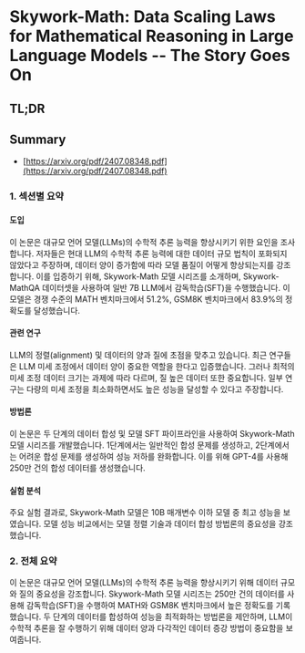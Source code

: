 # Skywork-Math: Data Scaling Laws for Mathematical Reasoning in Large Language Models -- The Story Goes On
## TL;DR
## Summary
- [https://arxiv.org/pdf/2407.08348.pdf](https://arxiv.org/pdf/2407.08348.pdf)

### 1. 섹션별 요약
#### 도입
이 논문은 대규모 언어 모델(LLMs)의 수학적 추론 능력을 향상시키기 위한 요인을 조사합니다. 저자들은 현대 LLM의 수학적 추론 능력에 대한 데이터 규모 법칙이 포화되지 않았다고 주장하며, 데이터 양이 증가함에 따라 모델 품질이 어떻게 향상되는지를 강조합니다. 이를 입증하기 위해, Skywork-Math 모델 시리즈를 소개하며, Skywork-MathQA 데이터셋을 사용하여 일반 7B LLM에서 감독학습(SFT)을 수행했습니다. 이 모델은 경쟁 수준의 MATH 벤치마크에서 51.2%, GSM8K 벤치마크에서 83.9%의 정확도를 달성했습니다.

#### 관련 연구
LLM의 정렬(alignment) 및 데이터의 양과 질에 초점을 맞추고 있습니다. 최근 연구들은 LLM 미세 조정에서 데이터 양이 중요한 역할을 한다고 입증했습니다. 그러나 최적의 미세 조정 데이터 크기는 과제에 따라 다르며, 질 높은 데이터 또한 중요합니다. 일부 연구는 다량의 미세 조정을 최소화하면서도 높은 성능을 달성할 수 있다고 주장합니다.

#### 방법론
이 논문은 두 단계의 데이터 합성 및 모델 SFT 파이프라인을 사용하여 Skywork-Math 모델 시리즈를 개발했습니다. 1단계에서는 일반적인 합성 문제를 생성하고, 2단계에서는 어려운 합성 문제를 생성하여 성능 저하를 완화합니다. 이를 위해 GPT-4를 사용해 250만 건의 합성 데이터를 생성했습니다.

#### 실험 분석
주요 실험 결과로, Skywork-Math 모델은 10B 매개변수 이하 모델 중 최고 성능을 보였습니다. 모델 성능 비교에서는 모델 정렬 기술과 데이터 합성 방법론의 중요성을 강조했습니다.

### 2. 전체 요약
이 논문은 대규모 언어 모델(LLMs)의 수학적 추론 능력을 향상시키기 위해 데이터 규모와 질의 중요성을 강조합니다. Skywork-Math 모델 시리즈는 250만 건의 데이터를 사용해 감독학습(SFT)을 수행하여 MATH와 GSM8K 벤치마크에서 높은 정확도를 기록했습니다. 두 단계의 데이터를 합성하여 성능을 최적화하는 방법론을 제안하며, LLM이 수학적 추론을 잘 수행하기 위해 데이터 양과 다각적인 데이터 증강 방법이 중요함을 보여줍니다.